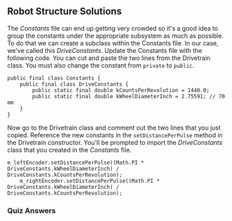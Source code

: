 ## Robot Structure Solutions
The *Constants* file can end up getting very crowded so it's a good idea to group the constants under the appropriate subsystem as much as possible.  To do that we can create a subclass within the Constants file.  In our case, we've called this *DriveConstants*.   Update the Constants file with the following code.  You can cut and paste the two lines from the Drivetrain class.  You must also change the constant from `private` to `public`. 

    public final class Constants {
        public final class DriveConstants {
            public static final double kCountsPerRevolution = 1440.0;
            public static final double kWheelDiameterInch = 2.75591; // 70 mm
        }
    }    

Now go to the Drivetrain class and comment out the two lines that you just copied.  Reference the new constants in the `setDistancePerPulse` method in the Drivetrain constructor. You'll be prompted to import the *DriveConstants* class that you created in the *Constants* file.

    m_leftEncoder.setDistancePerPulse((Math.PI * DriveConstants.kWheelDiameterInch) / DriveConstants.kCountsPerRevolution);
        m_rightEncoder.setDistancePerPulse((Math.PI * DriveConstants.kWheelDiameterInch) / DriveConstants.kCountsPerRevolution);
    
### Quiz Answers
